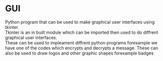 # GUI
Python program that can be used to make graphical user interfaces using tkinter.<br />
Tkinter is an in built module which can be imported then used to do diffrent graphical user interfaces.<br />
These can be used to impleament diffrent python programs
forexample we have one of the codes which encrypts and decrypts a message.
These can also be used to draw logos and other graphic shapes forexample badges
